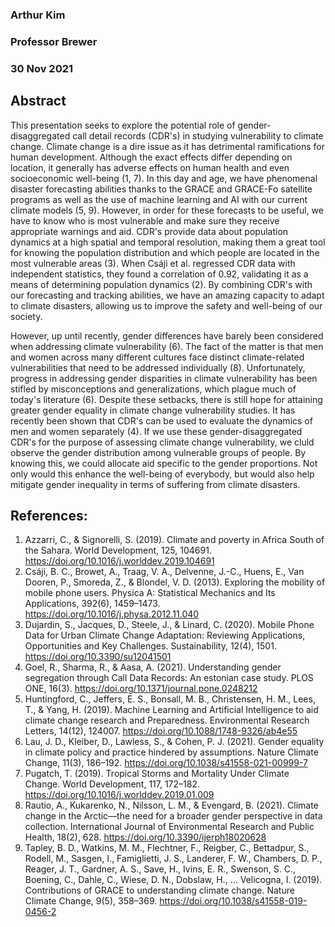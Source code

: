 ### Arthur Kim
### Professor Brewer
### 30 Nov 2021

## Abstract

This presentation seeks to explore the potential role of gender-disaggregated call detail records (CDR's) in studying vulnerability to climate change. Climate change is a dire issue as it has detrimental ramifications for human development. Although the exact effects differ depending on location, it generally has adverse effects on human health and even socioeconomic well-being (1, 7). In this day and age, we have phenomenal disaster forecasting abilities thanks to the GRACE and GRACE-Fo satellite programs as well as the use of machine learning and AI with our current climate models (5, 9). However, in order for these forecasts to be useful, we have to know who is most vulnerable and make sure they receive appropriate warnings and aid. CDR's provide data about population dynamics at a high spatial and temporal resolution, making them a great tool for knowing the population distribution and which people are located in the most vulnerable areas (3). When Csáji et al. regressed CDR data with independent statistics, they found a correlation of 0.92, validating it as a means of determining population dynamics (2). By combining CDR's with our forecasting and tracking abilities, we have an amazing capacity to adapt to climate disasters, allowing us to improve the safety and well-being of our society.

However, up until recently, gender differences have barely been considered when addressing climate vulnerability (6). The fact of the matter is that men and women across many different cultures face distinct climate-related vulnerabilities that need to be addressed individually (8).  Unfortunately, progress in addressing gender disparities in climate vulnerability has been stifled by misconceptions and generalizations, which plague much of today's literature (6). Despite these setbacks, there is still hope for attaining greater gender equality in climate change vulnerability studies. It has recently been shown that CDR's can be used to evaluate the dynamics of men and women separately (4). If we use these gender-disaggregated CDR's for the purpose of assessing climate change vulnerability, we cluld observe the gender distribution among vulnerable groups of people. By knowing this, we could allocate aid specific to the gender proportions. Not only would this enhance the well-being of everybody, but would also help mitigate gender inequality in terms of suffering from climate disasters.  

## References:
1. Azzarri, C., & Signorelli, S. (2019). Climate and poverty in Africa South of the Sahara. World Development, 125, 104691. https://doi.org/10.1016/j.worlddev.2019.104691
2. Csáji, B. C., Browet, A., Traag, V. A., Delvenne, J.-C., Huens, E., Van Dooren, P., Smoreda, Z., & Blondel, V. D. (2013). Exploring the mobility of mobile phone users. Physica A: Statistical Mechanics and Its Applications, 392(6), 1459–1473. https://doi.org/10.1016/j.physa.2012.11.040
3. Dujardin, S., Jacques, D., Steele, J., & Linard, C. (2020). Mobile Phone Data for Urban Climate Change Adaptation: Reviewing Applications, Opportunities and Key Challenges. Sustainability, 12(4), 1501. https://doi.org/10.3390/su12041501
4. Goel, R., Sharma, R., & Aasa, A. (2021). Understanding gender segregation through Call Data Records: An estonian case study. PLOS ONE, 16(3). https://doi.org/10.1371/journal.pone.0248212
5. Huntingford, C., Jeffers, E. S., Bonsall, M. B., Christensen, H. M., Lees, T., & Yang, H. (2019). Machine Learning and Artificial Intelligence to aid climate change research and Preparedness. Environmental Research Letters, 14(12), 124007. https://doi.org/10.1088/1748-9326/ab4e55
6. Lau, J. D., Kleiber, D., Lawless, S., & Cohen, P. J. (2021). Gender equality in climate policy and practice hindered by assumptions. Nature Climate Change, 11(3), 186–192. https://doi.org/10.1038/s41558-021-00999-7
7. Pugatch, T. (2019). Tropical Storms and Mortality Under Climate Change. World Development, 117, 172–182. https://doi.org/10.1016/j.worlddev.2019.01.009
8. Rautio, A., Kukarenko, N., Nilsson, L. M., & Evengard, B. (2021). Climate change in the Arctic—the need for a broader gender perspective in data collection. International Journal of Environmental Research and Public Health, 18(2), 628. https://doi.org/10.3390/ijerph18020628
9. Tapley, B. D., Watkins, M. M., Flechtner, F., Reigber, C., Bettadpur, S., Rodell, M., Sasgen, I., Famiglietti, J. S., Landerer, F. W., Chambers, D. P., Reager, J. T., Gardner, A. S., Save, H., Ivins, E. R., Swenson, S. C., Boening, C., Dahle, C., Wiese, D. N., Dobslaw, H., … Velicogna, I. (2019). Contributions of GRACE to understanding climate change. Nature Climate Change, 9(5), 358–369. https://doi.org/10.1038/s41558-019-0456-2
